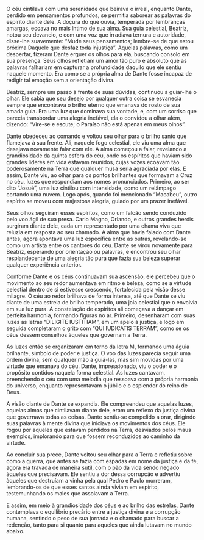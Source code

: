 O céu cintilava com uma serenidade que beirava o irreal, enquanto Dante, perdido em pensamentos profundos, se permitia saborear as palavras do espírito diante dele. A doçura do que ouvia, temperada por lembranças amargas, ecoava no mais íntimo de sua alma. Sua guia celestial, Beatriz, notou seu devaneio, e com uma voz que irradiava ternura e autoridade, disse-lhe suavemente: “Mude seus pensamentos; lembre-se de que estou próxima Daquele que desfaz toda injustiça”. Aquelas palavras, como um despertar, fizeram Dante erguer os olhos para ela, buscando consolo em sua presença. Seus olhos refletiam um amor tão puro e absoluto que as palavras falhariam em capturar a profundidade daquilo que ele sentiu naquele momento. Era como se a própria alma de Dante fosse incapaz de redigir tal emoção sem a orientação divina.

Beatriz, sempre um passo à frente de suas dúvidas, continuou a guiar-lhe o olhar. Ele sabia que seu desejo por qualquer outra coisa se esvanecia sempre que encontrava o brilho eterno que emanava do rosto de sua amada guia. Era uma luz que dominava sua vontade, e, com um sorriso que parecia transbordar uma alegria inefável, ela o convidou a olhar além, dizendo: “Vire-se e escute; o Paraíso não está apenas em meus olhos”.

Dante obedeceu ao comando e voltou seu olhar para o brilho santo que flamejava à sua frente. Ali, naquele fogo celestial, ele viu uma alma que desejava novamente falar com ele. A alma começou a falar, revelando a grandiosidade da quinta esfera do céu, onde os espíritos que haviam sido grandes líderes em vida estavam reunidos, cujas vozes ecoavam tão poderosamente na Terra que qualquer musa seria agraciada por elas. E assim, Dante viu, ao olhar para os pontos brilhantes que formavam a Cruz no céu, luzes que respondiam aos nomes pronunciados. Primeiro, ao ser dito “Josué”, uma luz cintilou com intensidade, como um relâmpago cortando uma nuvem. Logo após, quando foi mencionado “Macabeu”, outro espírito se moveu com majestosa alegria, guiado por um prazer inefável.

Seus olhos seguiram esses espíritos, como um falcão sendo conduzido pelo voo ágil de sua presa. Carlo Magno, Orlando, e outros grandes heróis surgiram diante dele, cada um representado por uma chama viva que reluzia em resposta ao seu chamado. A alma que havia falado com Dante antes, agora apontava uma luz específica entre as outras, revelando-se como um artista entre os cantores do céu. Dante se virou novamente para Beatriz, esperando por orientação ou palavras, e encontrou seu olhar resplandecente de uma alegria tão pura que fazia sua beleza superar qualquer experiência anterior.

Conforme Dante e os céus continuavam sua ascensão, ele percebeu que o movimento ao seu redor aumentava em ritmo e beleza, como se a virtude celestial dentro de si estivesse crescendo, fortalecida pela visão desse milagre. O céu ao redor brilhava de forma intensa, até que Dante se viu diante de uma estrela de brilho temperado, uma joia celestial que o envolvia em sua luz pura. A constelação de espíritos ali começava a dançar em perfeita harmonia, formando figuras no ar. Primeiro, desenharam com suas luzes as letras “DILIGITE IUSTITIAM”, em um apelo à justiça, e logo em seguida completaram o grito com “QUI IUDICATIS TERRAM”, como se os céus dessem conselhos àqueles que governam a Terra.

As luzes então se organizaram em torno da letra M, formando uma águia brilhante, símbolo de poder e justiça. O voo das luzes parecia seguir uma ordem divina, sem qualquer mão a guiá-las, mas sim movidas por uma virtude que emanava do céu. Dante, impressionado, viu o poder e o propósito contidos naquela forma celestial. As luzes cantavam, preenchendo o céu com uma melodia que ressoava com a própria harmonia do universo, enquanto representavam o júbilo e o esplendor do reino de Deus.

A visão diante de Dante se expandia. Ele compreendeu que aquelas luzes, aquelas almas que cintilavam diante dele, eram um reflexo da justiça divina que governava todas as coisas. Dante sentiu-se compelido a orar, dirigindo suas palavras à mente divina que iniciava os movimentos dos céus. Ele rogou por aqueles que estavam perdidos na Terra, desviados pelos maus exemplos, implorando para que fossem reconduzidos ao caminho da virtude.

Ao concluir sua prece, Dante voltou seu olhar para a Terra e refletiu sobre como a guerra, que antes se fazia com espadas em nome da justiça e da fé, agora era travada de maneira sutil, com o pão da vida sendo negado àqueles que precisavam. Ele sentiu a dor dessa corrupção e advertiu àqueles que destruíam a vinha pela qual Pedro e Paulo morreram, lembrando-os de que esses santos ainda viviam em espírito, testemunhando os males que assolavam a Terra.

E assim, em meio à grandiosidade dos céus e ao brilho das estrelas, Dante contemplava o equilíbrio precário entre a justiça divina e a corrupção humana, sentindo o peso de sua jornada e o chamado para buscar a redenção, tanto para si quanto para aqueles que ainda lutavam no mundo abaixo.